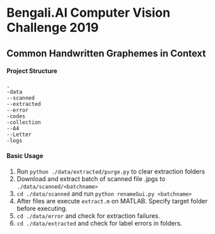 # Bengali.AI Computer Vision Challenge 2019
## Common Handwritten Graphemes in Context

#### Project Structure

```
.
-data
--scanned
--extracted
--error
-codes
-collection
--A4
--Letter
-logs
```

#### Basic Usage

1. Run `python ./data/extracted/purge.py` to clear extraction folders
2. Download and extract batch of scanned file .jpgs to `./data/scanned/<batchname>` 
3. `cd ./data/scanned` and run `python renameGui.py <batchname>`
4. After files are execute `extract.m` on MATLAB. Specify target folder before executing.
5. `cd ./data/error` and check for extraction failures.
6. `cd ./data/extracted` and check for label errors in folders.